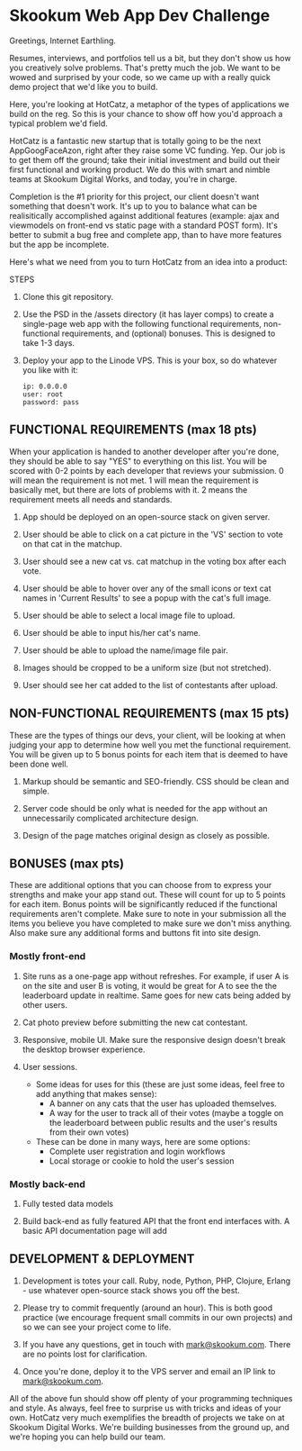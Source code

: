 Skookum Web App Dev Challenge
=============================

Greetings, Internet Earthling. 

Resumes, interviews, and portfolios tell us a bit, but they don't show us how you creatively solve problems. That's pretty much the job. We want to be wowed and surprised by your code, so we came up with a really quick demo project that we'd like you to build. 

Here, you're looking at HotCatz‚ a metaphor of the types of applications we build on the reg. So this is your chance to show off how you'd approach a typical problem we'd field. 

HotCatz is a fantastic new startup that is totally going to be the next AppGoogFaceAzon‚ right after they raise some VC funding. Yep. Our job is to get them off the ground; take their initial investment and build out their first functional and working product. We do this with smart and nimble teams at Skookum Digital Works, and today, you're in charge.

Completion is the #1 priority for this project, our client doesn't want something that doesn't work.  It's up to you to balance what can be realisitically accomplished against additional features (example: ajax and viewmodels on front-end vs static page with a standard POST form).  It's better to submit a bug free and complete app, than to have more features but the app be incomplete.

Here's what we need from you to turn HotCatz from an idea into a product:


STEPS

1.	Clone this git repository.

2.	Use the PSD in the /assets directory (it has layer comps) to create a single-page web app with the following functional requirements, non-functional requirements, and (optional) bonuses. This is designed to take 1-3 days.

3. 	Deploy your app to the Linode VPS. This is your box, so do whatever you like with it:

		ip: 0.0.0.0
		user: root
		password: pass



FUNCTIONAL REQUIREMENTS (max 18 pts)
-----------------------

When your application is handed to another developer after you're done, they should be able to say "YES" to everything on this list. You will be scored with 0-2 points by each developer that reviews your submission.  0 will mean the requirement is not met. 1 will mean the requirement is basically met, but there are lots of problems with it. 2 means the requirement meets all needs and standards.

1.  App should be deployed on an open-source stack on given server.

2.	User should be able to click on a cat picture in the 'VS' section to vote on that cat in the matchup. 

3.	User should see a new cat vs. cat matchup in the voting box after each vote. 

4.	User should be able to hover over any of the small icons or text cat names in 'Current Results' to see a popup with the cat's full image. 

5.	User should be able to select a local image file to upload. 

6.	User should be able to input his/her cat's name. 

7.	User should be able to upload the name/image file pair. 

8.  Images should be cropped to be a uniform size (but not stretched). 

9.  User should see her cat added to the list of contestants after upload.



NON-FUNCTIONAL REQUIREMENTS (max 15 pts)
-------

These are the types of things our devs, your client, will be looking at when judging your app to determine how well you met the functional requirement. You will be given up to 5 bonus points for each item that is deemed to have been done well.

1.  Markup should be semantic and SEO-friendly. CSS should be clean and simple.

2.  Server code should be only what is needed for the app without an unnecessarily complicated architecture design.

3.  Design of the page matches original design as closely as possible.



BONUSES (max pts)
-------

These are additional options that you can choose from to express your strengths and make your app stand out. These will count for up to 5 points for each item. Bonus points will be significantly reduced if the functional requirements aren't complete. Make sure to note in your submission all the items you believe you have completed to make sure we don't miss anything. Also make sure any additional forms and buttons fit into site design.

### Mostly front-end

1.	Site runs as a one-page app without refreshes. For example, if user A is on the site and user B is voting, it would be great for A to see the the leaderboard update in realtime. Same goes for new cats being added by other users.

2.	Cat photo preview before submitting the new cat contestant.

3.  Responsive, mobile UI. Make sure the responsive design doesn't break the desktop browser experience.

4.  User sessions.
    * Some ideas for uses for this (these are just some ideas, feel free to add anything that makes sense):
        * A banner on any cats that the user has uploaded themselves.
        * A way for the user to track all of their votes (maybe a toggle on the leaderboard between public results and the user's results from their own votes)
    * These can be done in many ways, here are some options:
        * Complete user registration and login workflows
        * Local storage or cookie to hold the user's session

### Mostly back-end

1.  Fully tested data models

2.  Build back-end as fully featured API that the front end interfaces with. A basic API documentation page will add 


DEVELOPMENT & DEPLOYMENT
------------------------

1.	Development is totes your call. Ruby, node, Python, PHP, Clojure, Erlang - use whatever open-source stack shows you off the best.

2.  Please try to commit frequently (around an hour). This is both good practice (we encourage frequent small commits in our own projects) and so we can see your project come to life.

3.  If you have any questions, get in touch with mark@skookum.com. There are no points lost for clarification.

4.	Once you're done, deploy it to the VPS server and email an IP link to mark@skookum.com.


All of the above fun should show off plenty of your programming techniques and style. As always, feel free to surprise us with tricks and ideas of your own. HotCatz very much exemplifies the breadth of projects we take on at Skookum Digital Works. We're building businesses from the ground up, and we're hoping you can help build our team. 




